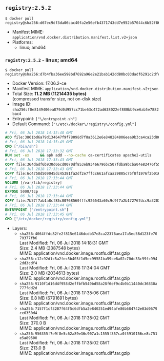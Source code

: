 ## `registry:2.5.2`

```console
$ docker pull registry@sha256:d67ec9df3da06cac40fa2e56efb4371743dd7e952b57044c6b52f867795c645e
```

-	Manifest MIME: `application/vnd.docker.distribution.manifest.list.v2+json`
-	Platforms:
	-	linux; amd64

### `registry:2.5.2` - linux; amd64

```console
$ docker pull registry@sha256:d7b4fba36ee598bd7692a96e2e21bab142dd80bc03dadf6291c2dfd419e81a0a
```

-	Docker Version: 17.06.2-ce
-	Manifest MIME: `application/vnd.docker.distribution.manifest.v2+json`
-	Total Size: **11.2 MB (11214435 bytes)**  
	(compressed transfer size, not on-disk size)
-	Image ID: `sha256:f0e8149406ea879d0d957cc71be63c472ad638022ef880bb9ce6ab5e7882bac4`
-	Entrypoint: `["\/entrypoint.sh"]`
-	Default Command: `["\/etc\/docker\/registry\/config.yml"]`

```dockerfile
# Fri, 06 Jul 2018 14:15:48 GMT
ADD file:3861bd6a79d134647f9f78098d7f8a3612e6e848284806eea9b3ca4ca23d8686 in / 
# Fri, 06 Jul 2018 14:15:49 GMT
CMD ["/bin/sh"]
# Fri, 06 Jul 2018 17:33:32 GMT
RUN set -ex     && apk add --no-cache ca-certificates apache2-utils
# Fri, 06 Jul 2018 17:33:43 GMT
COPY file:364dadf6b930d66cd0070df853eb93466796bc507fdba9bcba04e82476f55687 in /bin/registry 
# Fri, 06 Jul 2018 17:33:43 GMT
COPY file:6c4758d509045dc45381fa2df2e7ffcc661afcaa29805c75f8f1976f2b016db8 in /etc/docker/registry/config.yml 
# Fri, 06 Jul 2018 17:33:44 GMT
VOLUME [/var/lib/registry]
# Fri, 06 Jul 2018 17:33:44 GMT
EXPOSE 5000/tcp
# Fri, 06 Jul 2018 17:33:44 GMT
COPY file:7b57f7ab1a8cf85c00768560fffc926543a60c9c9f7a2b172767dcc9a3203394 in /entrypoint.sh 
# Fri, 06 Jul 2018 17:33:44 GMT
ENTRYPOINT ["/entrypoint.sh"]
# Fri, 06 Jul 2018 17:33:45 GMT
CMD ["/etc/docker/registry/config.yml"]
```

-	Layers:
	-	`sha256:4064ffdc82fe2f815e6146dcdb37e8ca22376aea17a5ec58d123fe7070377fb6`  
		Last Modified: Fri, 06 Jul 2018 14:18:31 GMT  
		Size: 2.4 MB (2387548 bytes)  
		MIME: application/vnd.docker.image.rootfs.diff.tar.gzip
	-	`sha256:c12c92d1c5a2fec5b403f1d5ec99581ba59ce8a02c70dc33c99fc9942dd3cdf4`  
		Last Modified: Fri, 06 Jul 2018 17:34:04 GMT  
		Size: 2.0 MB (2034613 bytes)  
		MIME: application/vnd.docker.image.rootfs.diff.tar.gzip
	-	`sha256:9110f1d16d4f958d2effbfb549bd58a28f6ef9c4b0b11440dc36830a777fdd2d`  
		Last Modified: Fri, 06 Jul 2018 17:35:06 GMT  
		Size: 6.8 MB (6791691 bytes)  
		MIME: application/vnd.docker.image.rootfs.diff.tar.gzip
	-	`sha256:7157f1cf3207f64f5c6dfb5a2e840251ed94afe86b684742e03d0679ce6350d4`  
		Last Modified: Fri, 06 Jul 2018 17:35:02 GMT  
		Size: 370.0 B  
		MIME: application/vnd.docker.image.rootfs.diff.tar.gzip
	-	`sha256:956355f7e9f8e5c62a89e36c907a1c1555f357ca0f5910156ce8c751e5a89500`  
		Last Modified: Fri, 06 Jul 2018 17:35:02 GMT  
		Size: 213.0 B  
		MIME: application/vnd.docker.image.rootfs.diff.tar.gzip
